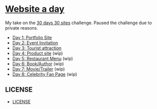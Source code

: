 # [Website a day](https://terabaud.github.io/website-a-day)

My take on the [30 days 30 sites](https://www.subscribepage.com/30days30sites) challenge.
Paused the challenge due to private reasons.

* [Day 1: Portfolio Site](https://terabaud.github.io) 
* [Day 2: Event Invitation](event-invitation/) 
* [Day 3: Tourist attraction](tourist-attraction/)
* [Day 4: Product site](product-site/) (wip)
* [Day 5: Restaurant Menu](restaurant-menu/) (wip)
* [Day 6: Book/Author](book-author/) (wip)
* [Day 7: Movie/Trailer](movie-trailer/) (wip)
* [Day 8: Celebrity Fan Page](tribute-page/) (wip)

## LICENSE

* [LICENSE](LICENSE)